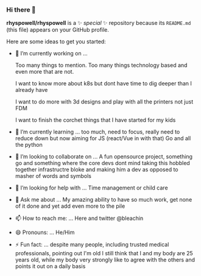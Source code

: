 ### Hi there 👋


**rhyspowell/rhyspowell** is a ✨ _special_ ✨ repository because its `README.md` (this file) appears on your GitHub profile.

Here are some ideas to get you started:

- 🔭 I’m currently working on ...

  Too many things to mention. Too many things technology based and even more that are not.
  
  I want to know more about k8s but dont have time to dig deeper than I already have
  
  I want to do more with 3d designs and play with all the printers not just FDM
  
  I want to finish the corchet things that I have started for my kids
  
- 🌱 I’m currently learning ...
  too much, need to focus, really need to reduce down but now aiming for 
  JS (react/Vue in with that)
  Go
  and all the python
  
- 👯 I’m looking to collaborate on ...
  A fun opensource project, something go and something where the core devs dont mind taking this hobbled together infrastructre bloke and making him a dev as opposed to masher of words and symbols
  
- 🤔 I’m looking for help with ...
  Time management or child care
  
- 💬 Ask me about ...
  My amazing ability to have so much work, get none of it done and yet add even more to the pile
  
- 📫 How to reach me: ...
  Here and twitter @bleachin
  
- 😄 Pronouns: ...
  He/Him
  
- ⚡ Fun fact: ...
  despite many people, including trusted medical professionals, pointing out I'm old I still think that I and my body are 25 years old, while my body very strongly like to agree with the others and points it out on a daily basis

